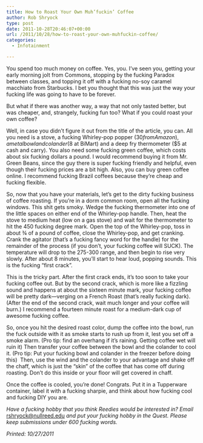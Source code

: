 ```yaml
---
title: How to Roast Your Own Muh’fuckin’ Coffee
author: Rob Shryock
type: post
date: 2011-10-28T20:46:07+00:00
url: /2011/10/28/how-to-roast-your-own-muhfuckin-coffee/
categories:
  - Infotainment

---
```

You spend too much money on coffee. Yes, you. I’ve seen you, getting your early morning jolt from Commons, stopping by the fucking Paradox between classes, and topping it off with a fucking no-soy caramel macchiato from Starbucks. I bet you thought that this was just the way your fucking life was going to have to be forever.

But what if there was another way, a way that not only tasted better, but was cheaper, and, strangely, fucking fun too? What if you could roast your own coffee?

Well, in case you didn’t figure it out from the title of the article, you can. All you need is a stove, a fucking Whirley-pop popper ($30 from Amazon), a metal bowl and colander ($8 at BiMart) and a deep fry thermometer ($5 at cash and carry). You also need some fucking green coffee, which costs about six fucking dollars a pound. I would recommend buying it from Mr. Green Beans, since the guy there is super fucking friendly and helpful, even though their fucking prices are a bit high. Also, you can buy green coffee online. I recommend fucking Brazil coffees because they&#8217;re cheap and fucking flexible.

So, now that you have your materials, let’s get to the dirty fucking business of coffee roasting. If you’re in a dorm common room, open all the fucking windows. This shit gets smoky. Wedge the fucking thermometer into one of the little spaces on either end of the Whirley-pop handle. Then, heat the stove to medium heat (low on a gas stove) and wait for the thermometer to hit the 450 fucking degree mark. Open the top of the Whirley-pop, toss in about ¾ of a pound of coffee, close the Whirley-pop, and get cranking. Crank the agitator (that&#8217;s a fucking fancy word for the handle) for the remainder of the process (if you don’t, your fucking coffee will SUCK). The temperature will drop to the 275-300 range, and then begin to rise very slowly. After about 8 minutes, you’ll start to hear loud, popping sounds. This is the fucking “first crack”.

This is the tricky part. After the first crack ends, it’s too soon to take your fucking coffee out. But by the second crack, which is more like a fizzling sound and happens at about the sixteen minute mark, your fucking coffee will be pretty dark—verging on a French Roast (that&#8217;s really fucking dark). (After the end of the second crack, wait much longer and your coffee will burn.) I recommend a fourteen minute roast for a medium-dark cup of awesome fucking coffee.

So, once you hit the desired roast color, dump the coffee into the bowl, run the fuck outside with it as smoke starts to rush up from it, lest you set off a smoke alarm. (Pro tip: find an overhang if it’s raining. Getting coffee wet will ruin it) Then transfer your coffee between the bowl and the colander to cool it. (Pro tip: Put your fucking bowl and colander in the freezer before doing this)  Then, use the wind and the colander to your advantage and shake off the chaff, which is just the “skin” of the coffee that has come off during roasting. Don’t do this inside or your floor will get covered in chaff.

Once the coffee is cooled, you’re done! Congrats. Put it in a Tupperware container, label it with a fucking sharpie, and think about how fucking cool and fucking DIY you are.

_Have a fucking hobby that you think Reedies would be interested in? Email_ [&#x72;&#x73;&#x68;&#x72;&#x79;&#x6f;&#x63;&#x6b;&#x40;<span class="oe_displaynone">null</span>&#x72;&#x65;&#x65;&#x64;&#x2e;&#x65;&#x64;&#x75;][1] _and put your fucking hobby in the Quest. Please keep submissions under 600 fucking words._

_Printed: 10/27/2011_

 [1]: mailto:&#x72;&#x73;&#x68;&#x72;&#x79;&#x6f;&#x63;&#x6b;&#x40;&#x72;&#x65;&#x65;&#x64;&#x2e;&#x65;&#x64;&#x75;